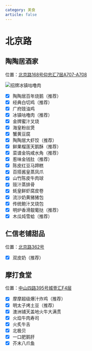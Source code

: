 ```yaml
---
category: 美食
article: false
---
```


# 北京路

## 陶陶居酒家

<span class="icon iconfont icon-locate"></span> 位置：<a href="https://ditu.amap.com/place/B0FFIMXLSX" target="_blank">北京路168号仰忠汇7层A707-A708</a>

![招牌冰镇咕噜肉](https://img.sherry4869.com/blog/life/food/guangzhou/yx/bjl/ttj/img.jpg)

- [x] 陶陶居百年烧鹅（推荐）
- [x] 经典白切鸡（推荐）
- [x] 广府豉油鸡
- [x] 冰镇咕噜肉（推荐）
- [x] 金牌蜜汁叉烧
- [x] 海皇粉丝煲
- [x] 蟹黄豆腐
- [x] 陶陶居大虾饺（推荐）
- [x] 鲜果榴莲天鹅酥（推荐）
- [x] 菜谱金钩咸水角（推荐）
- [x] 惹味金钱肚（推荐）
- [x] 陈皮红豆马蹄糕
- [x] 百搭酱皇蒸凤爪
- [x] 山竹陈皮牛肉球
- [x] 豉汁蒸排骨
- [x] 蚝皇鲜虾腐皮卷
- [x] 流沙奶黄猪猪包
- [x] 传统鲍汁叉烧包
- [x] 明炉香滑靓葡挞（推荐）
- [x] 木瓜炖雪蛤（推荐）

## 仁信老铺甜品

<span class="icon iconfont icon-locate"></span> 位置：<a href="https://ditu.amap.com/place/B0FFFPAIUH" target="_blank">北京路362号</a>

- [x] 双皮奶（推荐）

## 摩打食堂

<span class="icon iconfont icon-locate"></span> 位置：<a href="https://ditu.amap.com/place/B0FFLMYA6N" target="_blank">中山四路395号城壹汇F4层</a>

- [x] 摩摩超级爆汁炸鸡（推荐）
- [x] 明太子烤土豆（推荐）
- [x] 澳洲铺天盖地火牛大满贯
- [x] 火焰牛肉寿司
- [x] 火炙牛舌
- [x] 北极贝
- [x] 一口肥鹅肝
- [x] 芥末八爪鱼